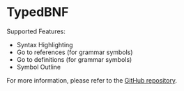 # TypedBNF

Supported Features:
- Syntax Highlighting
- Go to references (for grammar symbols)
- Go to definitions (for grammar symbols)
- Symbol Outline

For more information, please refer to the [GitHub repository](https://github.com/thautwarm/Typed-BNF).
